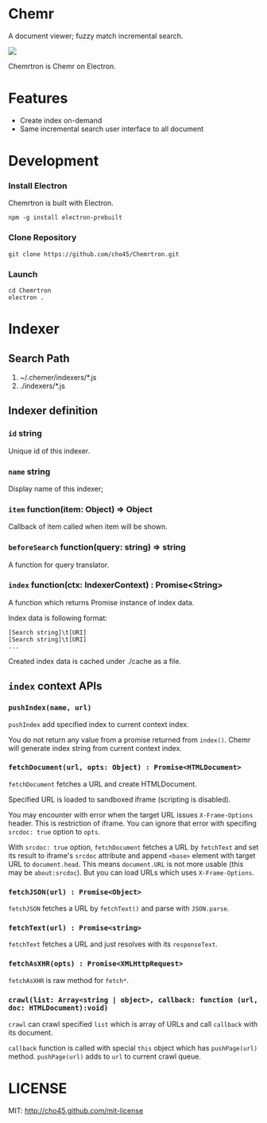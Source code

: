 Chemr
=====

A document viewer; fuzzy match incremental search.

<img src="https://lh3.googleusercontent.com/vRJOf7nORdMYVN8TfnwcCKHIPEG4YlZ5p-YVG6FV0m9WLUpAAczi1J69RZITkuBBcdNmCSfR5EOM-apfGjbzIHPERF7U5V48Th17NRfcHbUCZ6VZbddX3NmqLucSGKiNhBuRHusWDNV4m98PPnzxVmKs3VbjnJsPPUX-H9AqNTvD8KjudL12ocbG7Lv3pO08oxLxEq9WbEP2sCuqFM_78nJ8v1kuVROJHJckmhPOQRnyrZsOnqFQtBH75-bEs-gJO7qF-rCvi1huqE-3BAF7iRe58DqFDxpMhbEz0j9ecKjR6gTf3LSCKKAIhlLoiONZbctR3u2CrCPrg6jp9eTHgro6j-vqDRqDkh6Hth00V8DwiohjHtNjvYYbdnKZLwaxze0YsLugf_Qeglo40uAyQzTZi52hvbJwRstjdH8-QveGJP-bMBdyReVKFmqCK8Fx9Tc-p1Xw0xXQOOta8AhwRPJl2LNTglGVcK6Uispktvw6eaC_JAUlq6V9jys6p-c1WITF4VPbGeqXsW0yfUNteyKoO52WhOSEGWn2tudgFNqG=w800-h563-no"/>

Chemrtron is Chemr on Electron.


Features
========

 * Create index on-demand
 * Same incremental search user interface to all document

Development
===========

### Install Electron

Chemrtron is built with Electron.

	npm -g install electron-prebuilt

### Clone Repository

	git clone https://github.com/cho45/Chemrtron.git


### Launch

	cd Chemrtron
	electron .


Indexer
======

## Search Path

 1. ~/.chemer/indexers/*.js
 2. ./indexers/*.js


## Indexer definition


### `id` string

Unique id of this indexer.

### `name` string

Display name of this indexer;

### `item` function(item: Object) => Object

Callback of item called when item will be shown.

### `beforeSearch` function(query: string) => string

A function for query translator.


### `index` function(ctx: IndexerContext) : Promise&lt;String&gt;

A function which returns Promise instance of index data.

Index data is following format:

	[Search string]\t[URI]
	[Search string]\t[URI]
	...

Created index data is cached under ./cache as a file.

## `index` context APIs

### `pushIndex(name, url)`

`pushIndex` add specified index to current context index.

You do not return any value from a promise returned from `index()`. Chemr will generate index string from current context index.

### `fetchDocument(url, opts: Object) : Promise<HTMLDocument>`

`fetchDocument` fetches a URL and create HTMLDocument.

Specified URL is loaded to sandboxed iframe (scripting is disabled).

You may encounter with error when the target URL issues `X-Frame-Options` header.
This is restriction of iframe. You can ignore that error with specifing `srcdoc: true` option to `opts`.

With `srcdoc: true` option, `fetchDocument` fetches a URL by `fetchText` and set its result to iframe's `srcdoc` attribute and
append `<base>` element with target URL to `document.head`.
This means `document.URL` is not more usable (this may be `about:srcdoc`). But you can load URLs which uses `X-Frame-Options`.

### `fetchJSON(url) : Promise<Object>`

`fetchJSON` fetches a URL by `fetchText()` and parse with `JSON.parse`.

### `fetchText(url) : Promise<string>`

`fetchText` fetches a URL and just resolves with its `responseText`.

### `fetchAsXHR(opts) : Promise<XMLHttpRequest>`

`fetchAsXHR` is raw method for `fetch*`.

### `crawl(list: Array<string | object>, callback: function (url, doc: HTMLDocument):void)`

`crawl` can crawl specified `list` which is array of URLs and call `callback` with its document.

`callback` function is called with special `this` object which has `pushPage(url)` method. `pushPage(url)` adds to `url` to current crawl queue.


LICENSE
=======

MIT: http://cho45.github.com/mit-license
